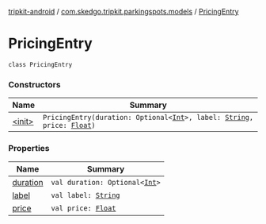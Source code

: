 [tripkit-android](../../index.md) / [com.skedgo.tripkit.parkingspots.models](../index.md) / [PricingEntry](./index.md)

# PricingEntry

`class PricingEntry`

### Constructors

| Name | Summary |
|---|---|
| [&lt;init&gt;](-init-.md) | `PricingEntry(duration: Optional<`[`Int`](https://kotlinlang.org/api/latest/jvm/stdlib/kotlin/-int/index.html)`>, label: `[`String`](https://kotlinlang.org/api/latest/jvm/stdlib/kotlin/-string/index.html)`, price: `[`Float`](https://kotlinlang.org/api/latest/jvm/stdlib/kotlin/-float/index.html)`)` |

### Properties

| Name | Summary |
|---|---|
| [duration](duration.md) | `val duration: Optional<`[`Int`](https://kotlinlang.org/api/latest/jvm/stdlib/kotlin/-int/index.html)`>` |
| [label](label.md) | `val label: `[`String`](https://kotlinlang.org/api/latest/jvm/stdlib/kotlin/-string/index.html) |
| [price](price.md) | `val price: `[`Float`](https://kotlinlang.org/api/latest/jvm/stdlib/kotlin/-float/index.html) |
